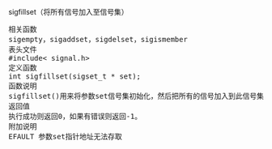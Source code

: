 

sigfillset（将所有信号加入至信号集）
<pre>相关函数
sigempty，sigaddset，sigdelset，sigismember
表头文件
#include< signal.h>
定义函数
int sigfillset(sigset_t * set);
函数说明
sigfillset()用来将参数set信号集初始化，然后把所有的信号加入到此信号集里。
返回值
执行成功则返回0，如果有错误则返回-1。
附加说明
EFAULT 参数set指针地址无法存取</pre>
